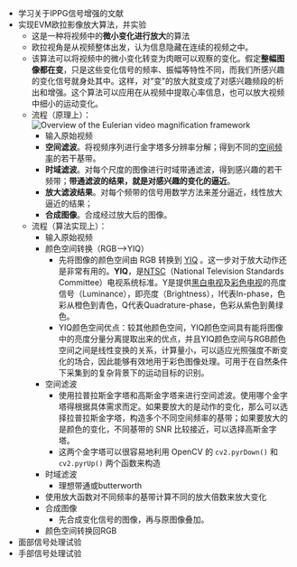 + 学习关于IPPG信号增强的文献
+ 实现EVM欧拉影像放大算法，并实验
  + 这是一种将视频中的**微小变化进行放大**的算法
  + 欧拉视角是从视频整体出发，认为信息隐藏在连续的视频之中。
  + 该算法可以将视频中的微小变化转变为肉眼可以观察的变化。假定**整幅图像都在变**，只是这些变化信号的频率、振幅等特性不同，而我们所感兴趣的变化信号就身处其中。这样，对“变”的放大就变成了对感兴趣频段的析出和增强。这个算法可以应用在从视频中提取心率信息，也可以放大视频中细小的运动变化。
  + 流程（原理上）：![Overview of the Eulerian video magnification framework](https://hahack-1253537070.file.myqcloud.com/images/blog/images/eulerian-video-magnification/19487v0.png)
    + 输入原始视频
    + **空间滤波**。将视频序列进行金字塔多分辨率分解；得到不同的[空间频率](http://zh.wikipedia.org/zh-cn/空间频率)的若干基带。
    + **时域滤波**。对每个尺度的图像进行时域带通滤波，得到感兴趣的若干频带；**带通滤波的结果，就是对感兴趣的变化的逼近**。
    + **放大滤波结果**。对每个频带的信号用数学方法来差分逼近，线性放大逼近的结果；
    + **合成图像**。合成经过放大后的图像。
  + 流程（算法实现上）：
    + 输入原始视频
    + 颜色空间转换（RGB-->YIQ）
      + 先将图像的颜色空间由 RGB 转换到 [YIQ](http://en.wikipedia.org/wiki/YIQ) 。这一步对于放大动作还是非常有用的。**YIQ**，是[NTSC](https://baike.baidu.com/item/NTSC)（National Television Standards Committee）电视系统标准。Y是提供[黑白电视](https://baike.baidu.com/item/黑白电视)及[彩色电视](https://baike.baidu.com/item/彩色电视)的亮度信号（Luminance），即亮度（Brightness），I代表In-phase，色彩从橙色到青色，Q代表Quadrature-phase，色彩从紫色到黄绿色。
      + YIQ颜色空间优点：较其他颜色空间，YIQ颜色空间具有能将图像中的亮度分量分离提取出来的优点，并且YIQ颜色空间与RGB颜色空间之间是线性变换的关系，计算量小，可以适应光照强度不断变化的场合，因此能够有效地用于彩色图像处理。可用于在自然条件下采集到的复杂背景下的运动目标的识别。
    + 空间滤波
      + 使用拉普拉斯金字塔和高斯金字塔来进行空间滤波。使用哪个金字塔得根据具体需求而定。如果要放大的是动作的变化，那么可以选择拉普拉斯金字塔，构造多个不同空间频率的基带；如果要放大的是颜色的变化，不同基带的 SNR 比较接近，可以选择高斯金字塔。
      + 这两个金字塔可以很容易地利用 OpenCV 的 `cv2.pyrDown()` 和 `cv2.pyrUp()` 两个函数来构造
    + 时域滤波
      + 理想带通或butterworth
    + 使用放大函数对不同频率的基带计算不同的放大倍数来放大变化
    + 合成图像
      + 先合成变化信号的图像，再与原图像叠加。
    + 颜色空间转换回RGB
+ 面部信号处理试验
+ 手部信号处理试验

